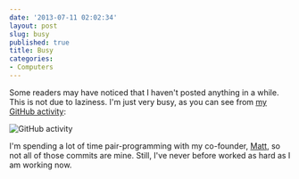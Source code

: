 ```yaml
---
date: '2013-07-11 02:02:34'
layout: post
slug: busy
published: true
title: Busy
categories:
- Computers
---
```


Some readers may have noticed that I haven't posted anything in a while. This is not due to laziness. I'm just very busy, as you can see from [my GitHub activity](https://github.com/ggreer/):

![GitHub activity](/images/github_activity_busy.gif)

I'm spending a lot of time pair-programming with my co-founder, [Matt](https://github.com/kans/), so not all of those commits are mine. Still, I've never before worked as hard as I am working now.
